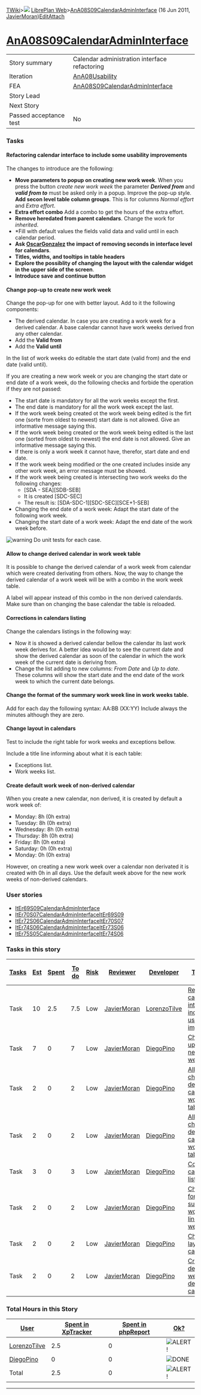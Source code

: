 [TWiki](/twiki/Main/WebHome)&gt;![](/twiki/TWiki/TWikiDocGraphics/web-bg-small.gif) [LibrePlan Web](/twiki/LibrePlan/WebHome)&gt;[AnA08S09CalendarAdminInterface](http://wiki.libreplan-enterprise.com/twiki/LibrePlan/AnA08S09CalendarAdminInterface "Topic revision: 8 (16 Jun 2011 - 14:37:27)") (16 Jun 2011, [JavierMoran](/twiki/Main/JavierMoran))[Edit](http://wiki.libreplan-enterprise.com/twiki/bin/edit/LibrePlan/AnA08S09CalendarAdminInterface?t=1520337845 "Edit this topic text")[Attach](/twiki/bin/attach/LibrePlan/AnA08S09CalendarAdminInterface "Attach an image or document to this topic")

 [AnA08S09CalendarAdminInterface](/twiki/LibrePlan/AnA08S09CalendarAdminInterface)
============================================================================================================================================



|                        |                                                                                            |
|------------------------|--------------------------------------------------------------------------------------------|
| Story summary          | Calendar administration interface refactoring                                              |
| Iteration              | [AnA08Usability](/twiki/LibrePlan/AnA08Usability)                                 |
| FEA                    | [AnA08S09CalendarAdminInterface](/twiki/LibrePlan/AnA08S09CalendarAdminInterface) |
| Story Lead             |                                                                                            |
| Next Story             |                                                                                            |
| Passed acceptance test | No                                                                                         |

###  Tasks



####  Refactoring calendar interface to include some usability improvements

The changes to introduce are the following:

-   **Move parameters to popup on creating new work week**. When you press the button *create new work week* the parameter ***Derived from*** and ***valid from to*** must be asked only in a popup. Improve the pop-up style. **Add secon level table column groups**. This is for columns *Normal effort* and *Extra effort*.
-   **Extra effort combo** Add a combo to get the hours of the extra effort.
-   **Remove heredated from parent calendars**. Change the work for *inherited*.
-   \*Fill with default values the fields valid data and valid until in each calendar period.
-   **Ask [OscarGonzalez](/twiki/Main/OscarGonzalez) the impact of removing seconds in interface level for calendars**.
-   **Titles, widths, and tooltips in table headers**
-   **Explore the possiblity of changing the layout with the calendar widget in the upper side of the screen**.
-   **Introduce save and continue button**



####  Change pop-up to create new work week

Change the pop-up for one with better layout. Add to it the following components:

-   The derived calendar. In case you are creating a work week for a derived calendar. A base calendar cannot have work weeks derived fron any other calendar.
-   Add the **Valid from**
-   Add the **Valid until**

In the list of work weeks do editable the start date (valid from) and the end date (valid until).

If you are creating a new work week or you are changing the start date or end date of a work week, do the following checks and forbide the operation if they are not passed:

-   The start date is mandatory for all the work weeks except the first.
-   The end date is mandatory for all the work week except the last.
-   If the work week being created ot the work week being edited is the firt one (sorte from oldest to newest) start date is not allowed. Give an informative message saying this.
-   If the work week being created or the work week being edited is the last one (sorted from oldest to newest) the end date is not allowed. Give an informative message saying this.
-   If there is only a work week it cannot have, therefor, start date and end date.
-   If the work week being modified or the one created includes inside any other work week, an error message must be showed.
-   If the work week being created is intersecting two work weeks do the following changes:
    -   \[SDA - SEA\]\[SDB-SEB\]
    -   It is created \[SDC-SEC\]
    -   The result is: \[SDA-SDC-1\]\[SDC-SEC\]\[SCE+1-SEB\]
-   Changing the end date of a work week: Adapt the start date of the following work week.
-   Changing the start date of a work week: Adapt the end date of the work week before.

![warning](/twiki/TWiki/TWikiDocGraphics/warning.gif) Do unit tests for each case.



####  Allow to change derived calendar in work week table

It is possible to change the derived calendar of a work week from calendar which were created derivating from others. Now, the way to change the derived calendar of a work week will be with a combo in the work week table.

A label will appear instead of this combo in the non derived calendards. Make sure than on changing the base calendar the table is reloaded.



####  Corrections in calendars listing

Change the calendars listings in the following way:

-   Now it is showed a derived calendar bellow the calendar its last work week derives for. A better idea would be to see the current date and show the derived calendar as soon of the calendar in which the work week of the current date is deriving from.
-   Change the list adding to new columns: *From Date* and *Up to date*. These columns will show the start date and the end date of the work week to which the current date belongs.



####  Change the format of the summary work week line in work weeks table.

Add for each day the following syntax: AA:BB (XX:YY) Include always the minutes although they are zero.



####  Change layout in calendars

Test to include the right table for work weeks and exceptions bellow.

Include a title line informing about what it is each table:

-   Exceptions list.
-   Work weeks list.



####  Create default work week of non-derived calendar

When you create a new calendar, non derived, it is created by default a work week of:

-   Monday: 8h (0h extra)
-   Tuesday: 8h (0h extra)
-   Wednesday: 8h (0h extra)
-   Thursday: 8h (0h extra)
-   Friday: 8h (0h extra)
-   Saturday: 0h (0h extra)
-   Monday: 0h (0h extra)

However, on creating a new work week over a calendar non derivated it is created with 0h in all days. Use the default week above for the new work weeks of non-derived calendars.

###  User stories

-   [ItEr69S09CalendarAdminInterface](/twiki/LibrePlan/ItEr69S09CalendarAdminInterface)
-   [ItEr70S07CalendarAdminInterfaceItEr69S09](/twiki/LibrePlan/ItEr70S07CalendarAdminInterfaceItEr69S09)
-   [ItEr72S06CalendarAdminInterfaceItEr70S07](/twiki/LibrePlan/ItEr72S06CalendarAdminInterfaceItEr70S07)
-   [ItEr74S06CalendarAdminInterfaceItEr73S06](/twiki/LibrePlan/ItEr74S06CalendarAdminInterfaceItEr73S06)
-   [ItEr75S05CalendarAdminInterfaceItEr74S06](/twiki/LibrePlan/ItEr75S05CalendarAdminInterfaceItEr74S06)

###  Tasks in this story



| [Tasks](http://wiki.libreplan-enterprise.com/twiki/LibrePlan/AnA08S09CalendarAdminInterface?sortcol=0;table=2;up=0#sorted_table "Sort by this column") | [Est](http://wiki.libreplan-enterprise.com/twiki/LibrePlan/AnA08S09CalendarAdminInterface?sortcol=1;table=2;up=0#sorted_table "Sort by this column") | [Spent](http://wiki.libreplan-enterprise.com/twiki/LibrePlan/AnA08S09CalendarAdminInterface?sortcol=2;table=2;up=0#sorted_table "Sort by this column") | [To do](http://wiki.libreplan-enterprise.com/twiki/LibrePlan/AnA08S09CalendarAdminInterface?sortcol=3;table=2;up=0#sorted_table "Sort by this column") | [Risk](http://wiki.libreplan-enterprise.com/twiki/LibrePlan/AnA08S09CalendarAdminInterface?sortcol=4;table=2;up=0#sorted_table "Sort by this column") | [Reviewer](http://wiki.libreplan-enterprise.com/twiki/LibrePlan/AnA08S09CalendarAdminInterface?sortcol=5;table=2;up=0#sorted_table "Sort by this column") | [Developer](http://wiki.libreplan-enterprise.com/twiki/LibrePlan/AnA08S09CalendarAdminInterface?sortcol=6;table=2;up=0#sorted_table "Sort by this column") | [Task Name](http://wiki.libreplan-enterprise.com/twiki/LibrePlan/AnA08S09CalendarAdminInterface?sortcol=7;table=2;up=0#sorted_table "Sort by this column") | [Start Date](http://wiki.libreplan-enterprise.com/twiki/LibrePlan/AnA08S09CalendarAdminInterface?sortcol=8;table=2;up=0#sorted_table "Sort by this column") | [Est End Date](http://wiki.libreplan-enterprise.com/twiki/LibrePlan/AnA08S09CalendarAdminInterface?sortcol=9;table=2;up=0#sorted_table "Sort by this column") | [End Date](http://wiki.libreplan-enterprise.com/twiki/LibrePlan/AnA08S09CalendarAdminInterface?sortcol=10;table=2;up=0#sorted_table "Sort by this column") |
|-----------------------------------------------------------------------------------------------------------------------------------------------------------------|---------------------------------------------------------------------------------------------------------------------------------------------------------------|-----------------------------------------------------------------------------------------------------------------------------------------------------------------|-----------------------------------------------------------------------------------------------------------------------------------------------------------------|----------------------------------------------------------------------------------------------------------------------------------------------------------------|--------------------------------------------------------------------------------------------------------------------------------------------------------------------|---------------------------------------------------------------------------------------------------------------------------------------------------------------------|---------------------------------------------------------------------------------------------------------------------------------------------------------------------|----------------------------------------------------------------------------------------------------------------------------------------------------------------------|------------------------------------------------------------------------------------------------------------------------------------------------------------------------|---------------------------------------------------------------------------------------------------------------------------------------------------------------------|
| Task                                                                                                                                                            | 10                                                                                                                                                            | 2.5                                                                                                                                                             | 7.5                                                                                                                                                             | Low                                                                                                                                                            | [JavierMoran](/twiki/Main/JavierMoran)                                                                                                                    | [LorenzoTilve](/twiki/Main/LorenzoTilve)                                                                                                                   | [Refactoring calendar interface to include some usability improvements](/twiki/LibrePlan/AnA08S09CalendarAdminInterface#TasK1)                             |                                                                                                                                                                      |                                                                                                                                                                        |                                                                                                                                                                     |
| Task                                                                                                                                                            | 7                                                                                                                                                             | 0                                                                                                                                                               | 7                                                                                                                                                               | Low                                                                                                                                                            | [JavierMoran](/twiki/Main/JavierMoran)                                                                                                                    | [DiegoPino](/twiki/Main/DiegoPino)                                                                                                                         | [Change pop-up to create new work week](/twiki/LibrePlan/AnA08S09CalendarAdminInterface#TasK2)                                                             |                                                                                                                                                                      |                                                                                                                                                                        |                                                                                                                                                                     |
| Task                                                                                                                                                            | 2                                                                                                                                                             | 0                                                                                                                                                               | 2                                                                                                                                                               | Low                                                                                                                                                            | [JavierMoran](/twiki/Main/JavierMoran)                                                                                                                    | [DiegoPino](/twiki/Main/DiegoPino)                                                                                                                         | [Allow to change derived calendar in work week table](/twiki/LibrePlan/AnA08S09CalendarAdminInterface#TasK3)                                               |                                                                                                                                                                      |                                                                                                                                                                        |                                                                                                                                                                     |
| Task                                                                                                                                                            | 2                                                                                                                                                             | 0                                                                                                                                                               | 2                                                                                                                                                               | Low                                                                                                                                                            | [JavierMoran](/twiki/Main/JavierMoran)                                                                                                                    | [DiegoPino](/twiki/Main/DiegoPino)                                                                                                                         | [Allow to change derived calendar in work week table](/twiki/LibrePlan/AnA08S09CalendarAdminInterface#TasK3)                                               |                                                                                                                                                                      |                                                                                                                                                                        |                                                                                                                                                                     |
| Task                                                                                                                                                            | 3                                                                                                                                                             | 0                                                                                                                                                               | 3                                                                                                                                                               | Low                                                                                                                                                            | [JavierMoran](/twiki/Main/JavierMoran)                                                                                                                    | [DiegoPino](/twiki/Main/DiegoPino)                                                                                                                         | [Corrections in calendars listing](/twiki/LibrePlan/AnA08S09CalendarAdminInterface#TasK4)                                                                  |                                                                                                                                                                      |                                                                                                                                                                        |                                                                                                                                                                     |
| Task                                                                                                                                                            | 2                                                                                                                                                             | 0                                                                                                                                                               | 2                                                                                                                                                               | Low                                                                                                                                                            | [JavierMoran](/twiki/Main/JavierMoran)                                                                                                                    | [DiegoPino](/twiki/Main/DiegoPino)                                                                                                                         | [Change the format of the summary work week line in work weeks table](/twiki/LibrePlan/AnA08S09CalendarAdminInterface#TasK5)                               |                                                                                                                                                                      |                                                                                                                                                                        |                                                                                                                                                                     |
| Task                                                                                                                                                            | 2                                                                                                                                                             | 0                                                                                                                                                               | 2                                                                                                                                                               | Low                                                                                                                                                            | [JavierMoran](/twiki/Main/JavierMoran)                                                                                                                    | [DiegoPino](/twiki/Main/DiegoPino)                                                                                                                         | [Change layout in calendars](/twiki/LibrePlan/AnA08S09CalendarAdminInterface#TasK6)                                                                        |                                                                                                                                                                      |                                                                                                                                                                        |                                                                                                                                                                     |
| Task                                                                                                                                                            | 2                                                                                                                                                             | 0                                                                                                                                                               | 2                                                                                                                                                               | Low                                                                                                                                                            | [JavierMoran](/twiki/Main/JavierMoran)                                                                                                                    | [DiegoPino](/twiki/Main/DiegoPino)                                                                                                                         | [Create default work week of non-derived calendar](/twiki/LibrePlan/AnA08S09CalendarAdminInterface#TasK7)                                                  |                                                                                                                                                                      |                                                                                                                                                                        |                                                                                                                                                                     |

###  Total Hours in this Story

| [User](http://wiki.libreplan-enterprise.com/twiki/LibrePlan/AnA08S09CalendarAdminInterface?sortcol=0;table=3;up=0#sorted_table "Sort by this column") | [Spent in XpTracker](http://wiki.libreplan-enterprise.com/twiki/LibrePlan/AnA08S09CalendarAdminInterface?sortcol=1;table=3;up=0#sorted_table "Sort by this column") | [Spent in phpReport](http://wiki.libreplan-enterprise.com/twiki/LibrePlan/AnA08S09CalendarAdminInterface?sortcol=2;table=3;up=0#sorted_table "Sort by this column") | [Ok?](http://wiki.libreplan-enterprise.com/twiki/LibrePlan/AnA08S09CalendarAdminInterface?sortcol=3;table=3;up=0#sorted_table "Sort by this column") |
|----------------------------------------------------------------------------------------------------------------------------------------------------------------|------------------------------------------------------------------------------------------------------------------------------------------------------------------------------|------------------------------------------------------------------------------------------------------------------------------------------------------------------------------|---------------------------------------------------------------------------------------------------------------------------------------------------------------|
| [LorenzoTilve](/twiki/Main/LorenzoTilve)                                                                                                              | 2.5                                                                                                                                                                          | 0                                                                                                                                                                            | ![ALERT!](/twiki/TWiki/TWikiDocGraphics/warning.gif "ALERT!")                                                                                             |
| [DiegoPino](/twiki/Main/DiegoPino)                                                                                                                    | 0                                                                                                                                                                            | 0                                                                                                                                                                            | ![DONE](/twiki/TWiki/TWikiDocGraphics/choice-yes.gif "DONE")                                                                                              |
| Total                                                                                                                                                          | 2.5                                                                                                                                                                          | 0                                                                                                                                                                            | ![ALERT!](/twiki/TWiki/TWikiDocGraphics/warning.gif "ALERT!")                                                                                             |

------------------------------------------------------------------------
